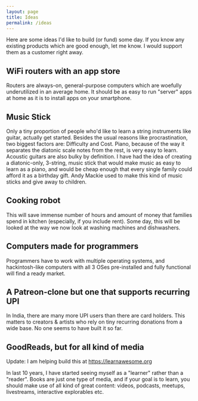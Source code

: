 ```yaml
---
layout: page
title: Ideas
permalink: /ideas
---
```


Here are some ideas I'd like to build (or fund) some day. If you know any existing products which are good enough, let me know. I would support them as a customer right away.

## WiFi routers with an app store

Routers are always-on, general-purpose computers which are woefully underutilized in an average home. It should be as easy to run "server" apps at home as it is to install apps on your smartphone. 

## Music Stick

Only a tiny proportion of people who'd like to learn a string instruments like guitar, actually get started. Besides the usual reasons like procrastination, two biggest factors are: Difficulty and Cost. Piano, because of the way it separates the diatonic scale notes from the rest, is very easy to learn. Acoustic guitars are also bulky by definition. I have had the idea of creating a diatonic-only, 3-string, music stick that would make music as easy to learn as a piano, and would be cheap enough that every single family could afford it as a birthday gift. Andy Mackie used to make this kind of music sticks and give away to children.

## Cooking robot

This will save immense number of hours and amount of money that families spend in kitchen (especially, if you include rent). Some day, this will be looked at the way we now look at washing machines and dishwashers.

## Computers made for programmers

Programmers have to work with multiple operating systems, and hackintosh-like computers with all 3 OSes pre-installed and fully functional will find a ready market.

## A Patreon-clone but one that supports recurring UPI

In India, there are many more UPI users than there are card holders. This matters to creators & artists who rely on tiny recurring donations from a wide base. No one seems to have built it so far.

## GoodReads, but for all kind of media

Update: I am helping build this at https://learnawesome.org

In last 10 years, I have started seeing myself as a "learner" rather than a "reader". Books are just one type of media, and if your goal is to learn, you should make use of all kind of great content: videos, podcasts, meetups, livestreams, interactive explorables etc.